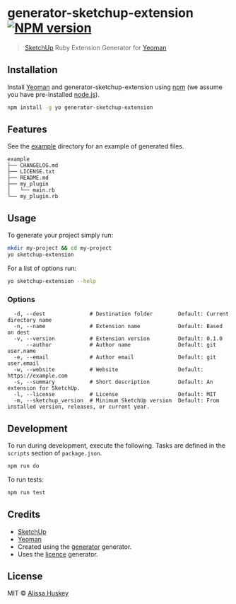 # generator-sketchup-extension [![NPM version][npm-badge]][npm]
> [SketchUp][sketchup] Ruby Extension Generator for [Yeoman][yeoman]

## Installation

Install [Yeoman][yeoman] and generator-sketchup-extension using [npm](http://www.npmjs.com/) (we assume you have pre-installed [node.js](http://nodejs.org/)).

```bash
npm install -g yo generator-sketchup-extension
```

## Features

See the [example][] directory for an example of generated files.

```
example
├── CHANGELOG.md
├── LICENSE.txt
├── README.md
├── my_plugin
│   └── main.rb
└── my_plugin.rb
```

## Usage

To generate your project simply run:

```bash
mkdir my-project && cd my-project
yo sketchup-extension
```

For a list of options run:

```bash
yo sketchup-extension --help
```

### Options

```
  -d, --dest              # Destination folder        Default: Current directory name
  -n, --name              # Extension name            Default: Based on dest
  -v, --version           # Extension version         Default: 0.1.0
      --author            # Author name               Default: git user.name
  -e, --email             # Author email              Default: git user.email
  -w, --website           # Website                   Default: https://example.com
  -s, --summary           # Short description         Default: An extension for SketchUp.
  -l, --license           # License                   Default: MIT
  -m, --sketchup_version  # Minimum SketchUp version  Default: From installed version, releases, or current year.
```

## Development

To run during development, execute the following. Tasks are defined in the
`scripts` section of `package.json`.

```bash
npm run do
```

To run tests:

```bash
npm run test
```

## Credits

* [SketchUp][sketchup]
* [Yeoman][yeoman]
* Created using the [generator][generator-generator] generator.
* Uses the [licence][generator-license] generator.

## License

MIT © [Alissa Huskey](http://github.com/alissa-huskey)



[npm-badge]: http://badge.fury.io/js/generator-sketchup-extension.svg
[npm]: http://npmjs.org/package/generator-sketchup-extension
[sketchup]: http://developer.sketchup.com/developers/welcome
[generator-generator]: http://github.com/yeoman/generator-generator
[generator-license]: http://github.com/jozefizso/generator-license
[example]: https://github.com/alissa-huskey/generator-sketchup-extension/tree/main/example
[yeoman]: http://yeoman.io
